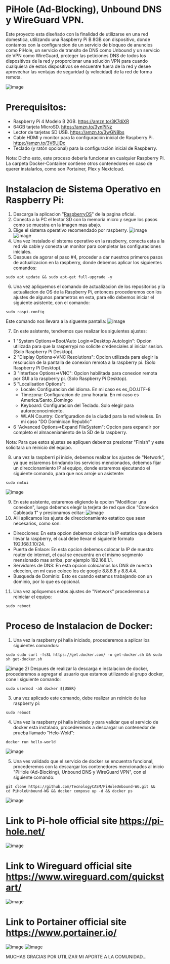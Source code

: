 # PiHole (Ad-Blocking), Unbound DNS y WireGuard VPN.
Este proyecto esta diseñado con la finalidad de utilizarse en una red domestica, utilizando una Raspberry Pi B 8GB con dispositivo, donde contamos con la configuracion de un servicio de bloqueo de anuncios como PiHole, un servicio de transito de DNS como Unbound y un servicio de VPN como WireGuard, proteger las peticiones DNS de todos los dispositivos de la red y proporcionar una solución VPN para cuando cualquiera de estos dispositivos se encuentre fuera de la red y desee aprovechar las ventajas de seguridad (y velocidad) de la red de forma remota.

![image](https://github.com/TecnologyCASM/PiHoleUnbound/assets/107158068/559e0e0e-a068-4243-ae4f-910319001b79)

# Prerequisitos:
* Raspberry Pi 4 Modelo B 2GB. https://amzn.to/3K7diXR
* 64GB tarjeta MicroSD. https://amzn.to/3ynPiNz
* Lector de tarjetas SD USB. https://amzn.to/3wGN8bs
* Cable HDMI y monitor para la configuración inicial de Raspberry Pi. https://amzn.to/3V6UjDc
* Teclado (y ratón opcional) para la configuración inicial de Raspberry.
  
Nota: Dicho esto, este proceso debería funcionar en cualquier Raspberry Pi. La carpeta Docker-Container contiene otros contenedores en caso de querer instalarlos, como son Portainer, Plex y Nextcloud.

# Instalacion de Sistema Operativo en Raspberry Pi:
1) Descarga la aplicacion "[RaspberryOS](https://www.raspberrypi.com/software/)" de la pagina oficial.
2) Conecta a la PC el lector SD con la memoria micro y segue los pasos como se muestra en la imagen mas abajo.
3) Elige el sistema operativo recomendado por raspberry.
![image](https://github.com/TecnologyCASM/PiHoleUnbound/assets/107158068/4173438b-eca6-497a-85d0-ec96bf698629)
![image](https://github.com/TecnologyCASM/PiHoleUnbound/assets/107158068/3a84ef2b-4204-4585-a62f-6c5adf6b9236)
5) Una vez instalado el sistema operativo en la raspberry, conecta esta a la red via cable y conecta un monitor para completar las configuraciones iniciales.
6) Despues de agorar el paso #4, proceder a dar nuestros primeros pasos de actualizacion en la raspberry, donde debemos aplicar los siguientes comandos:
```shell
sudo apt update && sudo apt-get full-upgrade -y
```
6) Una vez apliquemos el comando de actualizacion de los repositorios y la actualiacion de OS de la Raspberry Pi, entonces procederemos con los ajustes de algunos parametros en esta, para ello debemos iniciar el siguiente asistente, con el comando:
```shell
sudo raspi-config
```
Este comando nos llevara a la siguente pantalla:
![image](https://github.com/TecnologyCASM/PiHoleUnbound-WG/assets/107158068/c138d6d4-2f87-4468-bd1f-2c13102bac31)

7) En este asistente, tendremos que realizar los siguientes ajustes:
  *  1 "System Options=>Boot/Auto Login=>Desktop Autologin": Opcion utilizada para que la rasperrypi no solicite credenciales al iniciar sesion. (Solo Raspberry Pi Desktop).
  *  2 "Display Options=>VNC Resolutions": Opcion utilizada para elegir la resolucion de la pantalla de conexion remota a la raspberry pi. (Solo Raspberry Pi Desktop). 
  *  3 "Interface Options=>VNC": Opcion habilitada para conexion remota por GUI a la raspberry pi. (Solo Raspberry Pi Desktop).
  *  5 "Localisation Options":
      - Locale: Configuracion del idioma. En mi caso es es_DO.UTF-8
      - Timezona: Configuracion de zona horaria. En mi caso es America/Santo_Domingo
      - Keyboard: Configuracion del Teclado. Solo elegir para autoreconocimiento.
      - WLAN Country: Configuradion de la ciudad para la red wireless. En mi caso "DO Dominican Republic"
  *  6 "Advanced Options=>Expand FileSystem": Opcion para expandir por completo el almaceniamiento de la SD de la raspberry.

 Nota: Para que estos ajustes se apliquen debemos presionar "Finish" y este solicitara un reinicio del equipo.
 
8) una vez la raspberri pi inicie, debemos realizar los ajustes de "Network", ya que estaremos brindando los servicios mencionados, debemos fijar un direccionamiento IP al equipo, donde estaremos ejecutando el siguiente comando, para que nos arroje un asistente:
```shell
sudo nmtui
```
![image](https://github.com/TecnologyCASM/PiHoleUnbound-WG/assets/107158068/35b590d2-8eab-44af-9d5b-ab48f9270ff5)

9) En este asistente, estaremos eligiendo la opcion "Modificar una conexion", luego debemos elegir la terjeta de red que dice "Conexion Cableada 1" y presionamos editar:
![image](https://github.com/TecnologyCASM/PiHoleUnbound-WG/assets/107158068/cc2a65fd-be60-46c5-9aec-0b39bc97c184)
10) Alli aplicamos los ajuste de direccionamiento estatico que sean necesarios, como son:
  * Direcciones: En esta opcion debemos colocar la IP estatica que debera llevar la raspberry, el cual debe llevar el siguiente formato 192.168.1.10/24.
  * Puerta de Enlace: En esta opcion debemos colocar la IP de nuestro router de internet, el cual se encuentra en el mismo segmento mensionado mas arriba, por ejemplo 192.168.1.1.
  * Servidores de DNS: En esta opcion colocamos los DNS de nuestra eleccion, en mi caso coloco los de google 8.8.8.8 y 8.8.4.4.
  * Busqueda de Dominio: Esto es cuando estamos trabajando con un dominio, por lo que es opcional.
11)  Una vez apliquemos estos ajustes de "Network" procederemos a reiniciar el equipo:
```shell
sudo reboot
```
# Proceso de Instalacion de Docker: 
1) Una vez la raspberry pi halla iniciado, procederemos a aplicar los siguientes comandos:
```shell
sudo sudo curl -fsSL https://get.docker.com/ -o get-docker.sh && sudo sh get-docker.sh
```
![image](https://github.com/TecnologyCASM/PiHoleUnbound-WG/assets/107158068/31713a4b-a865-4850-beda-0032ba4bbfc2)
2) Despues de realizar la descarga e instalacion de docker, procederemos a agregar el usuario que estamos utilizando al grupo docker, cone l siguiente comando:
```shell
sudo usermod -aG docker ${USER}
```
3) una vez aplicado este comando, debe realizar un reinicio de las raspberry pi:
```shell
sudo reboot
```
4) Una vez la raspberry pi halla iniciado y para validar que el servicio de docker esta instalado, procederemos a descargar un contenedor de prueba llamado "Helo-Wold":
```shell
docker run hello-world
```
![image](https://github.com/TecnologyCASM/PiHoleUnbound-WG/assets/107158068/58f35f2b-9c35-4381-8186-8f37298e170a)

5) Una ves validado que el servicio de docker se encuentra funcional, procederemos con la descargar los contenedores mencionados al inicio "PiHole (Ad-Blocking), Unbound DNS y WireGuard VPN", con el siguiente comando:
```shell
git clone https://github.com/TecnologyCASM/PiHoleUnbound-WG.git &&
cd PiHoleUnbound-WG && docker compose up -d && docker ps
```
![image](https://github.com/TecnologyCASM/PiHoleUnbound-WG/assets/107158068/c2dd5b3e-fca3-453b-bb90-c5497e5c1c90)


# Link to Pi-hole official site https://pi-hole.net/
![image](https://github.com/TecnologyCASM/PiHoleUnbound-WG/assets/107158068/1a9a8316-1ae7-48ed-98c6-8d269191021f)

# Link to Wireguard official site https://www.wireguard.com/quickstart/
![image](https://github.com/TecnologyCASM/PiHoleUnbound/assets/107158068/abea8b26-16e6-4af6-92b3-8a8d9f24ba02)

# Link to Portainer official site https://www.portainer.io/
![image](https://github.com/TecnologyCASM/PiHoleUnbound/assets/107158068/afcc9c35-a15b-4ea3-8fe8-f29f6be312d2)
![image](https://github.com/TecnologyCASM/PiHoleUnbound-WG/assets/107158068/e13320c2-c33e-4622-9c80-adff18ed2103)

MUCHAS GRACIAS POR UTILIZAR MI APORTE A LA COMUNIDAD...
